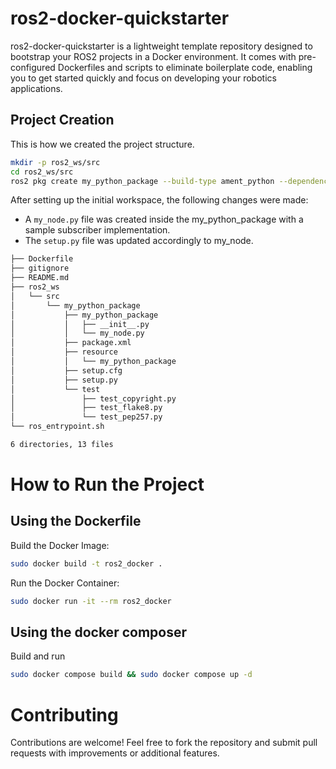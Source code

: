 # ros2-docker-quickstarter

ros2-docker-quickstarter is a lightweight template repository designed to bootstrap your ROS2 projects in a Docker environment. It comes with pre-configured Dockerfiles and scripts to eliminate boilerplate code, enabling you to get started quickly and focus on developing your robotics applications.

## Project Creation

This is how we created the project structure.

```bash
mkdir -p ros2_ws/src
cd ros2_ws/src
ros2 pkg create my_python_package --build-type ament_python --dependencies rclpy

```
After setting up the initial workspace, the following changes were made:
- A `my_node.py` file was created inside the my_python_package with a sample subscriber implementation.
- The `setup.py` file was updated accordingly to my_node.

```bash
├── Dockerfile
├── gitignore
├── README.md
├── ros2_ws
│   └── src
│       └── my_python_package
│           ├── my_python_package
│           │   ├── __init__.py
│           │   └── my_node.py
│           ├── package.xml
│           ├── resource
│           │   └── my_python_package
│           ├── setup.cfg
│           ├── setup.py
│           └── test
│               ├── test_copyright.py
│               ├── test_flake8.py
│               └── test_pep257.py
└── ros_entrypoint.sh

6 directories, 13 files
```


# How to Run the Project

## Using the Dockerfile

Build the Docker Image:
```bash
sudo docker build -t ros2_docker .
```

Run the Docker Container:
```bash
sudo docker run -it --rm ros2_docker
```
## Using the docker composer

Build and run

```bash
sudo docker compose build && sudo docker compose up -d
```

# Contributing

Contributions are welcome! Feel free to fork the repository and submit pull requests with improvements or additional features.
